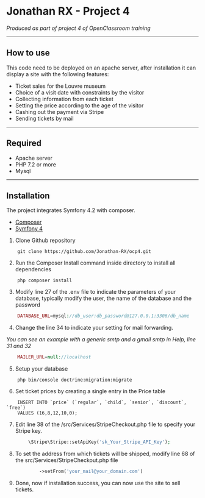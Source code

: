 Jonathan RX - Project 4
==
*Produced as part of project 4 of OpenClassroom training*

--------------
How to use
-

This code need to be deployed on an apache server, after installation it can display a site with the following features:
- Ticket sales for the Louvre museum
- Choice of a visit date with constraints by the visitor
- Collecting information from each ticket
- Setting the price according to the age of the visitor
- Cashing out the payment via Stripe
- Sending tickets by mail

--------------
Required
-

- Apache server 
- PHP 7.2 or more
- Mysql

--------------
Installation
-

The project integrates Symfony 4.2 with composer.
- [Composer](https://github.com/composer/composer)
- [Symfony 4](https://github.com/symfony/symfony/tree/4.2)

1. Clone Github repository
```shell
    git clone https://github.com/Jonathan-RX/ocp4.git
```

2. Run the Composer Install command inside directory to install all dependencies
```shell
    php composer install
```

3. Modify line 27 of the .env file to indicate the parameters of your database, typically modify the user, the name of the database and the password
```php
    DATABASE_URL=mysql://db_user:db_password@127.0.0.1:3306/db_name
``` 

4. Change the line 34 to indicate your setting for mail forwarding. 

*You can see an example with a generic smtp and a gmail smtp in Help, line 31 and 32*
```php
    MAILER_URL=null://localhost
```

5. Setup your database 
```shell
    php bin/console doctrine:migration:migrate
```

6. Set ticket prices by creating a single entry in the Price table
```Mysql
    INSERT INTO `price` (`regular`, `child`, `senior`, `discount`, `free`)
    VALUES (16,8,12,10,0);
```

7. Edit line 38 of the /src/Services/StripeCheckout.php file to specify your Stripe key.
```php
        \Stripe\Stripe::setApiKey('sk_Your_Stripe_API_Key');
```

8. To set the address from which tickets will be shipped, modify line 68 of the src/Services/StripeCheckout.php file
```php
            ->setFrom('your_mail@your_domain.com')
```

9. Done, now if installation success, you can now use the site to sell tickets.